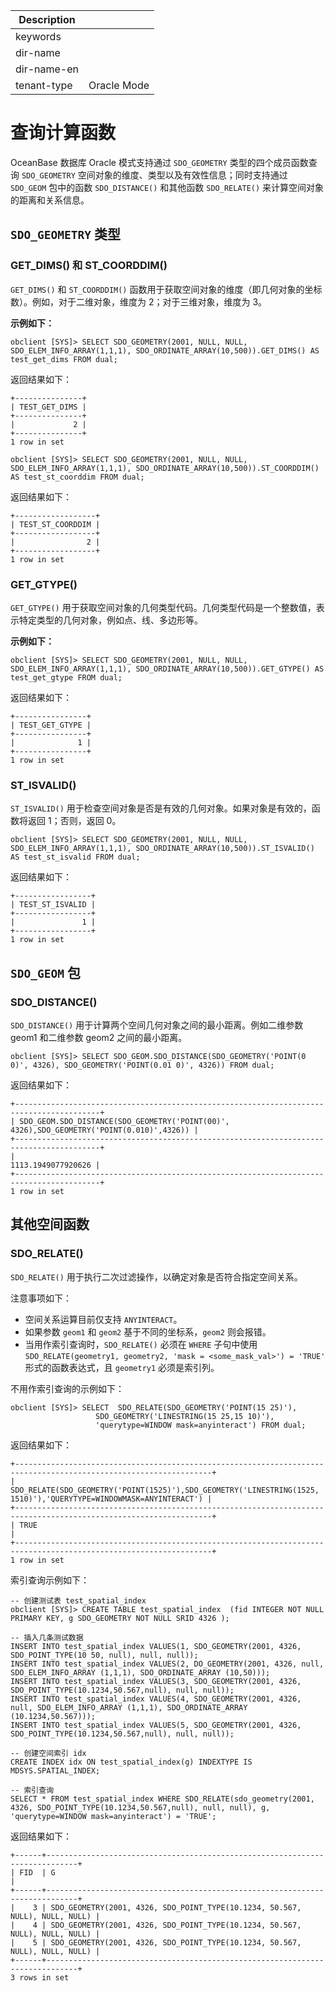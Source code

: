 | Description   |                 |
|---------------|-----------------|
| keywords      |                 |
| dir-name      |                 |
| dir-name-en   |                 |
| tenant-type   | Oracle Mode     |

# 查询计算函数

OceanBase 数据库 Oracle 模式支持通过 `SDO_GEOMETRY` 类型的四个成员函数查询 `SDO_GEOMETRY` 空间对象的维度、类型以及有效性信息；同时支持通过 `SDO_GEOM` 包中的函数 `SDO_DISTANCE()` 和其他函数 `SDO_RELATE()` 来计算空间对象的距离和关系信息。

## `SDO_GEOMETRY` 类型

### GET_DIMS() 和 ST_COORDDIM()

`GET_DIMS()` 和 `ST_COORDDIM()` 函数用于获取空间对象的维度（即几何对象的坐标数）。例如，对于二维对象，维度为 2；对于三维对象，维度为 3。

**示例如下：**

```shell
obclient [SYS]> SELECT SDO_GEOMETRY(2001, NULL, NULL, SDO_ELEM_INFO_ARRAY(1,1,1), SDO_ORDINATE_ARRAY(10,500)).GET_DIMS() AS test_get_dims FROM dual;
```

返回结果如下：

```shell
+---------------+
| TEST_GET_DIMS |
+---------------+
|             2 |
+---------------+
1 row in set
```

```shell
obclient [SYS]> SELECT SDO_GEOMETRY(2001, NULL, NULL, SDO_ELEM_INFO_ARRAY(1,1,1), SDO_ORDINATE_ARRAY(10,500)).ST_COORDDIM() AS test_st_coorddim FROM dual;
```

返回结果如下：

```shell
+------------------+
| TEST_ST_COORDDIM |
+------------------+
|                2 |
+------------------+
1 row in set
```

### GET_GTYPE()

`GET_GTYPE()` 用于获取空间对象的几何类型代码。几何类型代码是一个整数值，表示特定类型的几何对象，例如点、线、多边形等。

**示例如下：**

```shell
obclient [SYS]> SELECT SDO_GEOMETRY(2001, NULL, NULL, SDO_ELEM_INFO_ARRAY(1,1,1), SDO_ORDINATE_ARRAY(10,500)).GET_GTYPE() AS test_get_gtype FROM dual;
```

返回结果如下：

```shell
+----------------+
| TEST_GET_GTYPE |
+----------------+
|              1 |
+----------------+
1 row in set
```

### ST_ISVALID()

`ST_ISVALID()` 用于检查空间对象是否是有效的几何对象。如果对象是有效的，函数将返回 1；否则，返回 0。

```shell
obclient [SYS]> SELECT SDO_GEOMETRY(2001, NULL, NULL, SDO_ELEM_INFO_ARRAY(1,1,1), SDO_ORDINATE_ARRAY(10,500)).ST_ISVALID() AS test_st_isvalid FROM dual;
```

返回结果如下：

```shell
+-----------------+
| TEST_ST_ISVALID |
+-----------------+
|               1 |
+-----------------+
1 row in set
```

## `SDO_GEOM` 包

### SDO_DISTANCE()

`SDO_DISTANCE()` 用于计算两个空间几何对象之间的最小距离。例如二维参数 geom1 和二维参数 geom2 之间的最小距离。

```shell
obclient [SYS]> SELECT SDO_GEOM.SDO_DISTANCE(SDO_GEOMETRY('POINT(0 0)', 4326), SDO_GEOMETRY('POINT(0.01 0)', 4326)) FROM dual;
```

返回结果如下：

```shell
+-----------------------------------------------------------------------------------------+
| SDO_GEOM.SDO_DISTANCE(SDO_GEOMETRY('POINT(00)', 4326),SDO_GEOMETRY('POINT(0.010)',4326)) |
+-----------------------------------------------------------------------------------------+
|                                                                      1113.1949077920626 |
+-----------------------------------------------------------------------------------------+
1 row in set
```

## 其他空间函数

### SDO_RELATE()

`SDO_RELATE()` 用于执行二次过滤操作，以确定对象是否符合指定空间关系。

注意事项如下：

* 空间关系运算目前仅支持 `ANYINTERACT`。
* 如果参数 `geom1` 和 `geom2` 基于不同的坐标系，`geom2` 则会报错。
* 当用作索引查询时，`SDO_RELATE()` 必须在 `WHERE` 子句中使用 `SDO_RELATE(geometry1, geometry2, 'mask = <some_mask_val>') = 'TRUE'` 形式的函数表达式，且 `geometry1` 必须是索引列。

不用作索引查询的示例如下：

```shell
obclient [SYS]> SELECT  SDO_RELATE(SDO_GEOMETRY('POINT(15 25)'),
                   SDO_GEOMETRY('LINESTRING(15 25,15 10)'), 
                   'querytype=WINDOW mask=anyinteract') FROM dual;
```

返回结果如下：

```shell
+------------------------------------------------------------------------------------------------------------------+
| SDO_RELATE(SDO_GEOMETRY('POINT(1525)'),SDO_GEOMETRY('LINESTRING(1525, 1510)'),'QUERYTYPE=WINDOWMASK=ANYINTERACT') |
+------------------------------------------------------------------------------------------------------------------+
| TRUE                                                                                                             |
+------------------------------------------------------------------------------------------------------------------+
1 row in set
```

索引查询示例如下：

```shell
-- 创建测试表 test_spatial_index
obclient [SYS]> CREATE TABLE test_spatial_index  (fid INTEGER NOT NULL PRIMARY KEY, g SDO_GEOMETRY NOT NULL SRID 4326 );

-- 插入几条测试数据
INSERT INTO test_spatial_index VALUES(1, SDO_GEOMETRY(2001, 4326, SDO_POINT_TYPE(10 50, null), null, null));
INSERT INTO test_spatial_index VALUES(2, DO_GEOMETRY(2001, 4326, null, SDO_ELEM_INFO_ARRAY (1,1,1), SDO_ORDINATE_ARRAY (10,50)));
INSERT INTO test_spatial_index VALUES(3, SDO_GEOMETRY(2001, 4326, SDO_POINT_TYPE(10.1234,50.567,null), null, null));
INSERT INTO test_spatial_index VALUES(4, SDO_GEOMETRY(2001, 4326, null, SDO_ELEM_INFO_ARRAY (1,1,1), SDO_ORDINATE_ARRAY (10.1234,50.567)));
INSERT INTO test_spatial_index VALUES(5, SDO_GEOMETRY(2001, 4326, SDO_POINT_TYPE(10.1234,50.567,null), null, null));

-- 创建空间索引 idx
CREATE INDEX idx ON test_spatial_index(g) INDEXTYPE IS MDSYS.SPATIAL_INDEX;

-- 索引查询
SELECT * FROM test_spatial_index WHERE SDO_RELATE(sdo_geometry(2001, 4326, SDO_POINT_TYPE(10.1234,50.567,null), null, null), g, 'querytype=WINDOW mask=anyinteract') = 'TRUE';
```

返回结果如下：

```shell
+------+-----------------------------------------------------------------------------+
| FID  | G                                                                           |
+------+-----------------------------------------------------------------------------+
|    3 | SDO_GEOMETRY(2001, 4326, SDO_POINT_TYPE(10.1234, 50.567, NULL), NULL, NULL) |
|    4 | SDO_GEOMETRY(2001, 4326, SDO_POINT_TYPE(10.1234, 50.567, NULL), NULL, NULL) |
|    5 | SDO_GEOMETRY(2001, 4326, SDO_POINT_TYPE(10.1234, 50.567, NULL), NULL, NULL) |
+------+-----------------------------------------------------------------------------+
3 rows in set
```